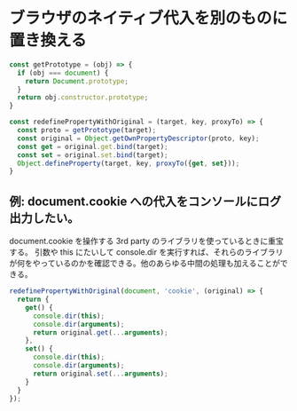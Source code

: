 # ブラウザのネイティブ代入を別のものに置き換える

```js
const getPrototype = (obj) => {
  if (obj === document) {
    return Document.prototype;
  }
  return obj.constructor.prototype;
}

const redefinePropertyWithOriginal = (target, key, proxyTo) => {
  const proto = getPrototype(target);
  const original = Object.getOwnPropertyDescriptor(proto, key);
  const get = original.get.bind(target);
  const set = original.set.bind(target);
  Object.defineProperty(target, key, proxyTo({get, set}));
}
```

## 例: document.cookie への代入をコンソールにログ出力したい。

document.cookie を操作する 3rd party のライブラリを使っているときに重宝する。
引数や this にたいして console.dir を実行すれば、それらのライブラリが何をやっているのかを確認できる。他のあらゆる中間の処理も加えることができる。

```js
redefinePropertyWithOriginal(document, 'cookie', (original) => {
  return {
    get() {
      console.dir(this);
      console.dir(arguments);
      return original.get(...arguments);
    },
    set() {
      console.dir(this);
      console.dir(arguments);
      return original.set(...arguments);
    }
  }
});
```
